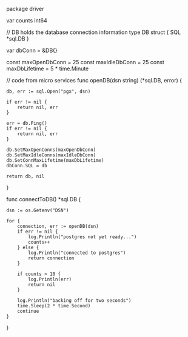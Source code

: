 package driver

var counts int64

// DB holds the database connection information
type DB struct {
	SQL *sql.DB
}

var dbConn = &DB{}

const maxOpenDbConn = 25
const maxIdleDbConn = 25
const maxDbLifetime = 5 * time.Minute


// code from micro services
func openDB(dsn string) (*sql.DB, error) {

	db, err := sql.Open("pgx", dsn)

	if err != nil {
		return nil, err
	}

	err = db.Ping()
	if err != nil {
		return nil, err
	}

	db.SetMaxOpenConns(maxOpenDbConn)
	db.SetMaxIdleConns(maxIdleDbConn)
	db.SetConnMaxLifetime(maxDbLifetime)
	dbConn.SQL = db

	return db, nil
}

func connectToDB() *sql.DB {

	dsn := os.Getenv("DSN")

	for {
		connection, err := openDB(dsn)
		if err != nil {
			log.Println("postgres not yet ready...")
			counts++
		} else {
			log.Println("connected to postgres")
			return connection
		}

		if counts > 10 {
			log.Println(err)
			return nil
		}

		log.Println("backing off for two seconds")
		time.Sleep(2 * time.Second)
		continue
	}
}

